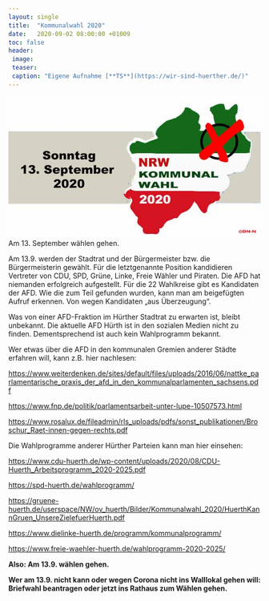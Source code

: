 ```yaml
---
layout: single
title:  "Kommunalwahl 2020"
date:   2020-09-02 08:00:00 +01009
toc: false
header:
 image: 
 teaser: 
 caption: "Eigene Aufnahme [**TS**](https://wir-sind-huerther.de/)"
---
```



![Kommunalwahl](/assets/images/2020-09-02-wahl.jpg)
Am 13. September wählen gehen.

Am 13.9. werden der Stadtrat und der Bürgermeister bzw. die Bürgermeisterin gewählt. Für die letztgenannte Position kandidieren Vertreter von CDU, SPD, Grüne, Linke, Freie Wähler und Piraten. Die AFD hat niemanden erfolgreich aufgestellt. Für die 22 Wahlkreise gibt es Kandidaten der AFD. Wie die zum Teil gefunden wurden, kann man am beigefügten Aufruf erkennen. Von wegen Kandidaten „aus Überzeugung“.

Was von einer AFD-Fraktion im Hürther Stadtrat zu erwarten ist, bleibt unbekannt. Die aktuelle AFD Hürth ist in den sozialen Medien nicht zu finden. Dementsprechend ist auch kein Wahlprogramm bekannt.

Wer etwas über die AFD in den kommunalen Gremien anderer Städte erfahren will, kann z.B. hier nachlesen:

<a href="https://www.weiterdenken.de/sites/default/files/uploads/2016/06/nattke_parlamentarische_praxis_der_afd_in_den_kommunalparlamenten_sachsens.pdf" target="_blank">https://www.weiterdenken.de/sites/default/files/uploads/2016/06/nattke_parlamentarische_praxis_der_afd_in_den_kommunalparlamenten_sachsens.pdf</a>

<a href="https://www.fnp.de/politik/parlamentsarbeit-unter-lupe-10507573.html" target="_blank">https://www.fnp.de/politik/parlamentsarbeit-unter-lupe-10507573.html</a>

<a href="https://www.rosalux.de/fileadmin/rls_uploads/pdfs/sonst_publikationen/Broschur_Raet-innen-gegen-rechts.pdf">https://www.rosalux.de/fileadmin/rls_uploads/pdfs/sonst_publikationen/Broschur_Raet-innen-gegen-rechts.pdf</a>


Die Wahlprogramme anderer Hürther Parteien kann man hier einsehen:


<a href="https://www.cdu-huerth.de/wp-content/uploads/2020/08/CDU-Huerth_Arbeitsprogramm_2020-2025.pdf" target="_blank">https://www.cdu-huerth.de/wp-content/uploads/2020/08/CDU-Huerth_Arbeitsprogramm_2020-2025.pdf</a>

<a href="https://spd-huerth.de/wahlprogramm/" target="_blank">https://spd-huerth.de/wahlprogramm/</a>

<a href="https://gruene-huerth.de/userspace/NW/ov_huerth/Bilder/Kommunalwahl_2020/HuerthKannGruen_UnsereZielefuerHuerth.pdf" target="_blank">https://gruene-huerth.de/userspace/NW/ov_huerth/Bilder/Kommunalwahl_2020/HuerthKannGruen_UnsereZielefuerHuerth.pdf</a>

<a href="https://www.dielinke-huerth.de/programm/kommunalprogramm/" target="_blank">https://www.dielinke-huerth.de/programm/kommunalprogramm/</a>

<a href="https://www.freie-waehler-huerth.de/wahlprogramm-2020-2025/" target="_blank">https://www.freie-waehler-huerth.de/wahlprogramm-2020-2025/</a>

**Also: Am 13.9. wählen gehen.**

**Wer am 13.9. nicht kann oder wegen Corona nicht ins Walllokal gehen will: Briefwahl beantragen oder jetzt ins Rathaus zum Wählen gehen.**
